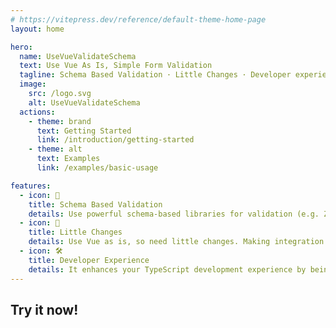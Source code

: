 ```yaml
---
# https://vitepress.dev/reference/default-theme-home-page
layout: home

hero:
  name: UseVueValidateSchema
  text: Use Vue As Is, Simple Form Validation
  tagline: Schema Based Validation ･ Little Changes ･ Developer experience
  image:
    src: /logo.svg
    alt: UseVueValidateSchema
  actions:
    - theme: brand
      text: Getting Started
      link: /introduction/getting-started
    - theme: alt
      text: Examples
      link: /examples/basic-usage

features:
  - icon: 💯
    title: Schema Based Validation
    details: Use powerful schema-based libraries for validation (e.g. Zod, Valibot) so you don't need to learn this library validation rules.
  - icon: 🤏
    title: Little Changes
    details: Use Vue as is, so need little changes. Making integration with custom components is easy.
  - icon: 🛠️
    title: Developer Experience
    details: It enhances your TypeScript development experience by being type-safe and type-hinting enabled.
---
```



## Try it now!

<script setup lang="ts">
import TryItNow from './TryItNow.vue'
</script>

<TryItNow></TryItNow>
